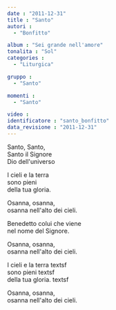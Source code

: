```yaml
---
date : "2011-12-31"
title : "Santo"
autori : 
  - "Bonfitto"

album : "Sei grande nell'amore"
tonalita : "Sol"
categories : 
  - "Liturgica"

gruppo : 
  - "Santo"

momenti : 
  - "Santo"

video : 
identificatore : "santo_bonfitto"
data_revisione : "2011-12-31"
---
```

  
  
Santo, Santo,  
Santo il Signore  
Dio dell'universo   
  
  
I cieli  e la terra   
sono pieni   
della tua gloria.   
  
  
Osanna,  osanna,   
osanna nell'alto dei cieli.   
  
  
Benedetto  colui che viene   
nel nome del Signore.   
  
  
Osanna,  osanna,   
osanna nell'alto dei cieli.   
  
  
I cieli  e la terra  textsf  
sono pieni  textsf  
della tua gloria.  textsf  
  
  
Osanna,  osanna,   
osanna nell'alto dei cieli.   
  
  
  
  
